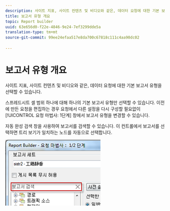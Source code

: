 ```yaml
---
description: 사이트 지표, 사이트 컨텐츠 및 비디오와 같은, 데이터 요청에 대한 기본 보고서 유형을 선택할 수 있습니다.
title: 보고서 유형 개요
topic: Report builder
uuid: 63e656d0-f22e-4846-9e24-7ef3299dde5a
translation-type: tm+mt
source-git-commit: 99ee24efaa517e8da700c67818c111c4aa90dc02

---
```



# 보고서 유형 개요

사이트 지표, 사이트 컨텐츠 및 비디오와 같은, 데이터 요청에 대한 기본 보고서 유형을 선택할 수 있습니다.

스프레드시트 셀 범위 하나에 대해 하나의 기본 보고서 유형만 선택할 수 있습니다. 이전에 만든 요청을 편집하는 경우 요청에서 다른 설정을 다시 구성할 필요없이 [!UICONTROL 요청 마법사: 1단계] 창에서 보고서 유형을 변경할 수 있습니다.

자동 완성 검색 창을 사용하여 보고서를 검색할 수 있습니다. 이 컨트롤에서 보고서를 선택하면 트리 보기가 일치하는 노드를 자동으로 선택합니다.

![](assets/search_reports.png)

